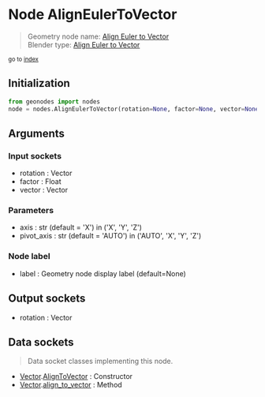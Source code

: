 
# Node AlignEulerToVector

> Geometry node name: [Align Euler to Vector](https://docs.blender.org/manual/en/latest/modeling/geometry_nodes/material/align_euler_to_vector.html)<br>
  Blender type: [Align Euler to Vector](https://docs.blender.org/api/current/bpy.types.FunctionNodeAlignEulerToVector.html)
  
<sub>go to [index](/docs/index.md)</sub>

## Initialization

```python
from geonodes import nodes
node = nodes.AlignEulerToVector(rotation=None, factor=None, vector=None, axis='X', pivot_axis='AUTO', label=None)
```



## Arguments


### Input sockets

- rotation : Vector
- factor : Float
- vector : Vector

### Parameters

- axis : str (default = 'X') in ('X', 'Y', 'Z')
- pivot_axis : str (default = 'AUTO') in ('AUTO', 'X', 'Y', 'Z')

### Node label

- label : Geometry node display label (default=None)

## Output sockets

- rotation : Vector

## Data sockets

> Data socket classes implementing this node.
  
  
- [Vector](/docs/sockets/Vector.md).[AlignToVector](/docs/sockets/Vector.md#aligntovector) : Constructor
- [Vector](/docs/sockets/Vector.md).[align_to_vector](/docs/sockets/Vector.md#align_to_vector) : Method
  
